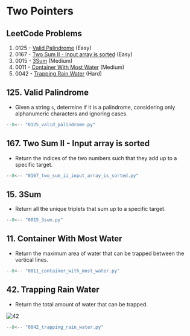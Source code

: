 # Two Pointers

## LeetCode Problems

1. 0125 - [Valid Palindrome](https://leetcode.com/problems/valid-palindrome/) (Easy)
2. 0167 - [Two Sum II - Input array is sorted](https://leetcode.com/problems/two-sum-ii-input-array-is-sorted/) (Easy)
3. 0015 - [3Sum](https://leetcode.com/problems/3sum/) (Medium)
4. 0011 - [Container With Most Water](https://leetcode.com/problems/container-with-most-water/) (Medium)
5. 0042 - [Trapping Rain Water](https://leetcode.com/problems/trapping-rain-water/) (Hard)

## 125. Valid Palindrome

- Given a string `s`, determine if it is a palindrome, considering only alphanumeric characters and ignoring cases.

```python
--8<-- "0125_valid_palindrome.py"
```

## 167. Two Sum II - Input array is sorted

- Return the indices of the two numbers such that they add up to a specific target.

```python
--8<-- "0167_two_sum_ii_input_array_is_sorted.py"
```

## 15. 3Sum

- Return all the unique triplets that sum up to a specific target.

```python
--8<-- "0015_3sum.py"
```

## 11. Container With Most Water

- Return the maximum area of water that can be trapped between the vertical lines.

```python
--8<-- "0011_container_with_most_water.py"
```

## 42. Trapping Rain Water

- Return the total amount of water that can be trapped.

![42](https://assets.leetcode.com/uploads/2018/10/22/rainwatertrap.png)

```python
--8<-- "0042_trapping_rain_water.py"
```
